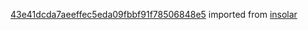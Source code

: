 [43e41dcda7aeeffec5eda09fbbf91f78506848e5](https://github.com/insolar/insolar/commit/43e41dcda7aeeffec5eda09fbbf91f78506848e5) imported from [insolar](https://github.com/insolar/insolar)
